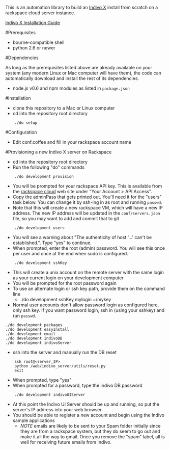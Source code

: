 This is an automation library to build an [Indivo X](http://indivohealth.org/) install from scratch on a rackspace cloud server instance.

[Indivo X Installation Guide](http://wiki.chip.org/indivo/index.php/HOWTO:_install_Indivo_X#Database_Install)

#Prerequisites
* bourne-compatible shell
* python 2.6 or newer

#Dependencies

As long as the prerequisites listed above are already available on your system (any modern Linux or Mac computer will have them),
the code can automatically download and install the rest of its dependencies.

* node.js v0.6 and npm modules as listed in `package.json`

#Installation
* clone this repository to a Mac or Linux computer
* cd into the repository root directory

```
    ./do setup
```

#Configuration

* Edit conf.coffee and fill in your rackspace account name

#Provisioning a new Indivo X server on Rackspace
* cd into the repository root directory
* Run the following "do" commands

```
    ./do development provision
```

* You will be prompted for your rackspace API key. This is available from the [rackspace cloud](https://manage.rackspacecloud.com) web site under "Your Account > API Access".
* Copy the adminPass that gets printed out. You'll need it for the "users" task below. You can change it by ssh-ing in as root and running `passwd`.
* Note that this will create a new rackspace VM, which will have a new IP address. The new IP address will be updated in the `conf/servers.json` file, so you may want to add and commit that to git

```
    ./do development users
```

* You will see a warning about "The authenticity of host '...' can't be established.". Type "yes" to continue.
* When prompted, enter the root (admin) password. You will see this once per user and once at the end when sudo is configured.

```
    ./do development sshKey
```

* This will create a unix account on the remote server with the same login as your current login on your development computer
* You will be prompted for the root password again
* To use an alternate login or ssh key path, provide them on the command line
  * ./do development sshKey mylogin ~/mykey
* Normal user accounts don't allow password login as configured here, only ssh key. If you want password login, ssh in (using your sshkey) and run `passwd`.

```
./do development packages
./do development easyInstall
./do development email
./do development indivoDB
./do development indivoServer
```

* ssh into the server and manually run the DB reset

```
    ssh root@<server_IP>
    python /web/indivo_server/utils/reset.py
    exit
```

* When prompted, type "yes"
* When prompted for a password, type the indivo DB password

```
    ./do development indivoUIServer
```

* At this point the Indivo UI Server should be up and running, so put the server's IP address into your web browser
* You should be able to register a new account and begin using the Indivo sample applications
    * *NOTE* emails are likely to be sent to your Spam folder initially since they are from a rackspace system, but they do seem to go out and make it all the way to gmail. Once you remove the "spam" label, all is well for receiving future emails from Indivo.
